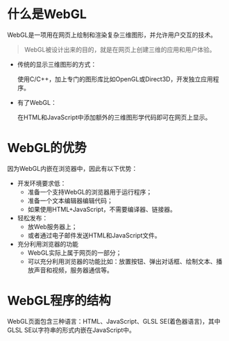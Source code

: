 # 什么是WebGL

WebGL是一项用在网页上绘制和渲染复杂三维图形，并允许用户交互的技术。

> WebGL被设计出来的目的，就是在网页上创建三维的应用和用户体验。

- 传统的显示三维图形的方式：

  使用C/C++，加上专门的图形库比如OpenGL或Direct3D，开发独立应用程序。

- 有了WebGL：

  在HTML和JavaScript中添加额外的三维图形学代码即可在网页上显示。

# WebGL的优势

因为WebGL内嵌在浏览器中，因此有以下优势：

- 开发环境要求低：
  - 准备一个支持WebGL的浏览器用于运行程序；
  - 准备一个文本编辑器编辑代码；
  - 如果使用HTML+JavaScript，不需要编译器、链接器。
- 轻松发布：
  - 放Web服务器上；
  - 或者通过电子邮件发送HTML和JavaScript文件。
- 充分利用浏览器的功能
  - WebGL实际上属于网页的一部分；
  - 可以充分利用浏览器的功能比如：放置按钮、弹出对话框、绘制文本、播放声音和视频，服务器通信等。

# WebGL程序的结构

WebGL页面包含三种语言：HTML、JavaScript、GLSL SE(着色器语言)，其中GLSL SE以字符串的形式内嵌在JavaScript中。
